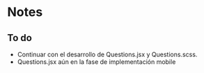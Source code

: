 # Notes
## To do
- Continuar con el desarrollo de Questions.jsx y Questions.scss.
- Questions.jsx aún en la fase de implementación mobile
